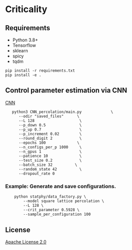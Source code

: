 # Criticality

## Requirements

* Python 3.8+
* Tensorflow
* sklearn
* spicy
* tqdm

```shell
pip install -r requirements.txt
pip install -e .
```
## Control parameter estimation via CNN

[CNN](https://drive.google.com/file/d/1672V_ZPCHSVUohgRHw1nHLROkyo8_rJI/view?usp=sharing)

 ```shell
    python3 CNN_percolation/main.py             \
       --odir "saved_files"      \
       --L 128                    \
       --p_down 0.5               \
       --p_up 0.7                 \
       --p_increment 0.02         \
       --round_digit 2            \
       --epochs 100              \
       --n_configs_per_p 1000     \
       --n_gpus 1                 \
       --patience 10              \
       --test_size 0.2            \
       --batch_size 32          \
       --random_state 42          \
       --dropout_rate 0          
 ```

 ### Example: Generate and save configurations.

```shell
    python statphy/data_factory.py \
        --model square lattice percolation \
        --L 128 \
        --crit_parameter 0.5928 \
        --sample_per_configuration 100
```

## License
[Apache License 2.0](https://github.com/bisonai/mobilenetv3-tensorflow/blob/master/LICENSE)

